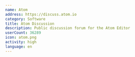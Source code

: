 ```yaml
---
name: Atom
address: https://discuss.atom.io
category: Software
title: Atom Discussion
description: Public discussion forum for the Atom Editor
userCount: 36289
icon: atom.png
activity: high
language: en
---
```

